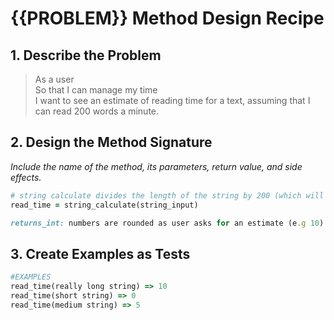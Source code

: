 # {{PROBLEM}} Method Design Recipe

## 1. Describe the Problem

> As a user  
> So that I can manage my time  
> I want to see an estimate of reading time for a text, assuming that I can read
> 200 words a minute.

## 2. Design the Method Signature

_Include the name of the method, its parameters, return value, and side effects._
```ruby
# string calculate divides the length of the string by 200 (which will return the amount of minutes to read the string)
read_time = string_calculate(string_input)

returns_int: numbers are rounded as user asks for an estimate (e.g 10)

```


## 3. Create Examples as Tests
```ruby
#EXAMPLES
read_time(really long string) => 10
read_time(short string) => 0
read_time(medium string) => 5
```


